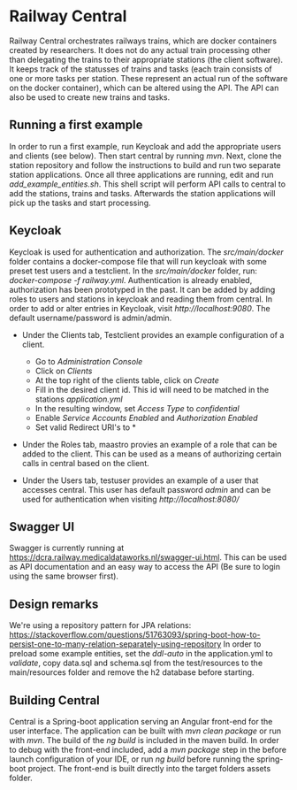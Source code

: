 # Railway Central
Railway Central orchestrates railways trains, which are docker containers created by researchers. It does not do any actual train processing other than delegating the trains to their appropriate stations (the client software). It keeps track of the statusses of trains and tasks (each train consists of one or more tasks per station. These represent an actual run of the software on the docker container), which can be altered using the API. The API can also be used to create new trains and tasks.

## Running a first example
In order to run a first example, run Keycloak and add the appropriate users and clients (see below). Then start central by running *mvn*. Next, clone the station repository and follow the instructions to build and run two separate station applications. Once all three applications are running, edit and run *add_example_entities.sh*. This shell script will perform API calls to central to add the stations, trains and tasks. Afterwards the station applications will pick up the tasks and start processing.

## Keycloak
Keycloak is used for authentication and authorization. The *src/main/docker* folder contains a docker-compose file that will run keycloak with some preset test users and a testclient. In the *src/main/docker* folder, run: *docker-compose -f railway.yml*.
Authentication is already enabled, authorization has been prototyped in the past. It can be added by adding roles to users and stations in keycloak and reading them from central.
In order to add or alter entries in Keycloak, visit *http://localhost:9080*. The default username/password is admin/admin. 
* Under the Clients tab, Testclient provides an example configuration of a client. 
  * Go to *Administration Console* 
  * Click on *Clients*
  * At the top right of the clients table, click on *Create*
  * Fill in the desired client id. This id will need to be matched in the stations *application.yml*
  * In the resulting window, set *Access Type* to *confidential*
  * Enable *Service Accounts Enabled* and *Authorization Enabled*
  * Set valid Redirect URI's to *
   
* Under the Roles tab, maastro provies an example of a role that can be added to the client. This can be used as a means of authorizing certain calls in central based on the client.
* Under the Users tab, testuser provides an example of a user that accesses central. This user has default password *admin* and can be used for authentication when visiting *http://localhost:8080/*

## Swagger UI
Swagger is currently running at https://dcra.railway.medicaldataworks.nl/swagger-ui.html. This can be used as API documentation and an easy way to access the API (Be sure to login using the same browser first).

## Design remarks 
We're using a repository pattern for JPA relations: https://stackoverflow.com/questions/51763093/spring-boot-how-to-persist-one-to-many-relation-separately-using-repository
In order to preload some example entities, set the *ddl-auto* in the application.yml to *validate*, copy data.sql and schema.sql from the test/resources to the main/resources folder and remove the h2 database before starting.

## Building Central
Central is a Spring-boot application serving an Angular front-end for the user interface. The application can be built with *mvn clean package* or run with *mvn*. The build of the *ng build* is included in the maven build. In order to debug with the front-end included, add a *mvn package* step in the before launch configuration of your IDE, or run *ng build* before running the spring-boot project. The front-end is built directly into the target folders assets folder.